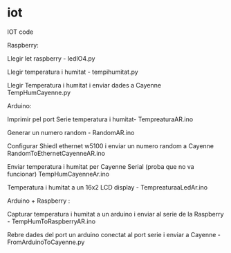 # iot
IOT code

Raspberry: 


  Llegir let raspberry - ledIO4.py 
  
  Llegir temperatura i humitat - tempihumitat.py
  
  Llegir Temperatura i humitat i enviar dades a Cayenne TempHumCayenne.py 
  
  

Arduino:


  Imprimir pel port Serie temperatura i humitat- TempreaturaAR.ino
  
  Generar un numero random - RandomAR.ino
  
  Configurar Shiedl ethernet w5100 i enviar un numero random a Cayenne RandomToEthernetCayenneAR.ino
  
  Enviar temperatura i humitat per Cayenne Serial (proba que no va funcionar) TempHumCayenneAr.ino
  
  Temperatura i humitat a un 16x2 LCD display - TempreaturaaLedAr.ino
  
  
  
 Arduino + Raspberry :
 
 
  Capturar temperatura i humitat a un arduino i enviar al serie de la Raspberry  - TempHumToRaspberryAR.ino
  
  Rebre dades del port un arduino conectat al port serie i enviar a Cayenne - FromArduinoToCayenne.py 

